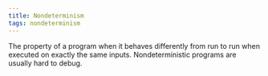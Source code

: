 ```yaml
---
title: Nondeterminism
tags: nondeterminism
---
```

The property of a program when it
behaves differently from run to run when
executed on exactly the same inputs.
Nondeterministic programs are usually
hard to debug.